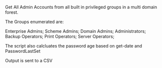 Get All Admin Accounts from all built in privileged groups in a multi domain forest.

The Groups enumerated are:

Enterprise Admins;
Scheme Admins;
Domain Admins;
Administrators;
Backup Operators;
Print Operators;
Server Operators;

The script also calcluates the password age based on get-date and PasswordLastSet 


Output is sent to a CSV

